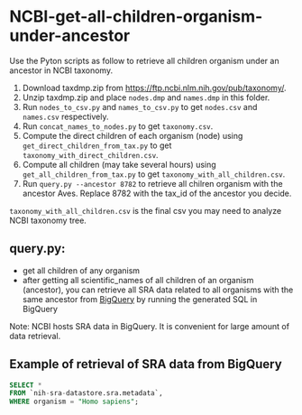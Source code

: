 # NCBI-get-all-children-organism-under-ancestor
Use the Pyton scripts as follow to retrieve all children organism under an ancestor in NCBI taxonomy.

1. Download taxdmp.zip from https://ftp.ncbi.nlm.nih.gov/pub/taxonomy/.
2. Unzip taxdmp.zip and place `nodes.dmp` and `names.dmp` in this folder.
3. Run `nodes_to_csv.py` and `names_to_csv.py` to get `nodes.csv` and `names.csv` respectively.
4. Run `concat_names_to_nodes.py` to get `taxonomy.csv`.
5. Compute the direct children of each organism (node) using `get_direct_children_from_tax.py` to get `taxonomy_with_direct_children.csv`.
6. Compute all children (may take several hours) using `get_all_children_from_tax.py` to get `taxonomy_with_all_children.csv`.
7. Run `query.py --ancestor 8782` to retrieve all chilren organism with the ancestor Aves. Replace 8782 with the tax_id of the ancestor you decide.

`taxonomy_with_all_children.csv` is the final csv you may need to analyze NCBI taxonomy tree. 

## query.py:
- get all children of any organism
- after getting all scientific_names of all children of an organism (ancestor), you can retrieve all SRA data related to all organisms with the same ancestor from [BigQuery](https://cloud.google.com/bigquery) by running the generated SQL in BigQuery

Note: NCBI hosts SRA data in BigQuery. It is convenient for large amount of data retrieval.

## Example of retrieval of SRA data from BigQuery
```SQL
SELECT *
FROM `nih-sra-datastore.sra.metadata`,
WHERE organism = "Homo sapiens";
```
